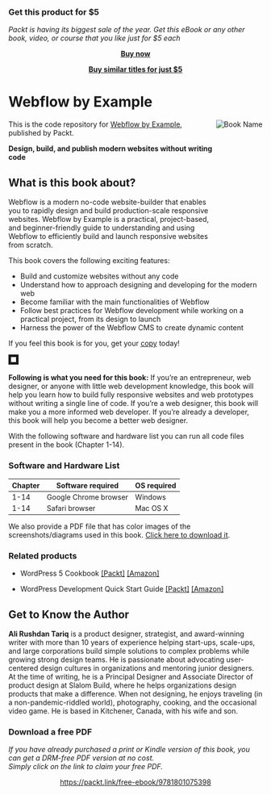
### Get this product for $5

<i>Packt is having its biggest sale of the year. Get this eBook or any other book, video, or course that you like just for $5 each</i>


<b><p align='center'>[Buy now](https://packt.link/9781801075398)</p></b>


<b><p align='center'>[Buy similar titles for just $5](https://subscription.packtpub.com/search)</p></b>


# Webflow by Example

<a href="https://www.packtpub.com/product/webflow-by-example/9781801075398"><img src="https://static.packt-cdn.com/products/9781801075398/cover/smaller" alt="Book Name" height="256px" align="right"></a>

This is the code repository for [Webflow by Example](https://www.packtpub.com/product/webflow-by-example/9781801075398), published by Packt.

**Design, build, and publish modern websites without writing code**

## What is this book about?
Webflow is a modern no-code website-builder that enables you to rapidly design and build production-scale responsive websites. Webflow by Example is a practical, project-based, and beginner-friendly guide to understanding and using Webflow to efficiently build and launch responsive websites from scratch.

This book covers the following exciting features: 
* Build and customize websites without any code
* Understand how to approach designing and developing for the modern web
* Become familiar with the main functionalities of Webflow
* Follow best practices for Webflow development while working on a practical project, from its design to launch
* Harness the power of the Webflow CMS to create dynamic content

 If you feel this book is for you, get your [copy](https://www.amazon.com/dp/1801075395) today!

<a href="https://www.packtpub.com/?utm_source=github&utm_medium=banner&utm_campaign=GitHubBanner"><img src="https://raw.githubusercontent.com/PacktPublishing/GitHub/master/GitHub.png" 
alt="https://www.packtpub.com/" border="5" /></a>

**Following is what you need for this book:**
If you’re an entrepreneur, web designer, or anyone with little web development knowledge, this book will help you learn how to build fully responsive websites and web prototypes without writing a single line of code. If you’re a web designer, this book will make you a more informed web developer. If you’re already a developer, this book will help you become a better web designer.

With the following software and hardware list you can run all code files present in the book (Chapter 1-14).

### Software and Hardware List

| Chapter  | Software required                   | OS required                        |
| -------- | ------------------------------------| -----------------------------------|
| 1-14       | Google Chrome browser                  |Windows |
| 1-14       | Safari browser          | Mac OS X |


We also provide a PDF file that has color images of the screenshots/diagrams used in this book. [Click here to download it](https://static.packt-cdn.com/downloads/9781801075398_ColorImages.pdf).

### Related products <Other books you may enjoy>
* WordPress 5 Cookbook [[Packt]](https://www.packtpub.com/product/wordpress-5-cookbook/9781838986506) [[Amazon]](https://www.amazon.com/dp/1838986502)

* WordPress Development Quick Start Guide [[Packt]](https://www.packtpub.com/product/wordpress-development-quick-start-guide/9781789342871) [[Amazon]](https://www.amazon.com/dp/1789342872)

## Get to Know the Author
**Ali Rushdan Tariq**
is a product designer, strategist, and award-winning writer with more than 10 years of experience helping start-ups, scale-ups, and large corporations build simple solutions to complex problems while growing strong design teams. He is passionate about advocating user-centered design cultures in organizations and mentoring junior designers. At the time of writing, he is a Principal Designer and Associate Director of product design at Slalom Build, where he helps organizations design products that make a difference. When not designing, he enjoys traveling (in a non-pandemic-riddled world), photography, cooking, and the occasional video game. He is based in Kitchener, Canada, with his wife and son.

### Download a free PDF

 <i>If you have already purchased a print or Kindle version of this book, you can get a DRM-free PDF version at no cost.<br>Simply click on the link to claim your free PDF.</i>
<p align="center"> <a href="https://packt.link/free-ebook/9781801075398">https://packt.link/free-ebook/9781801075398 </a> </p>
